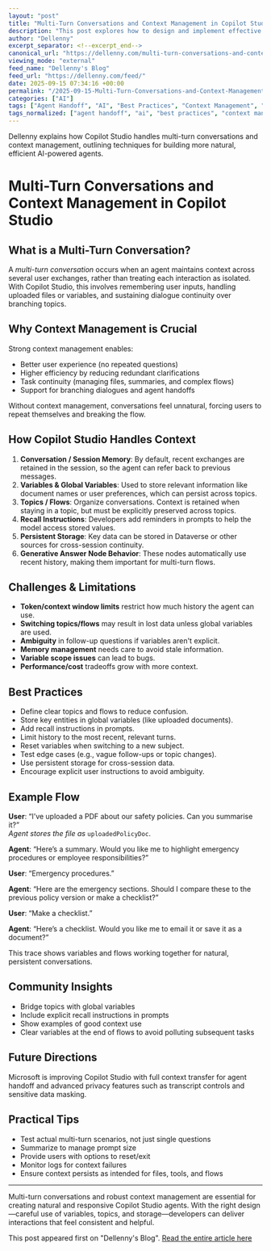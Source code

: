 ```yaml
---
layout: "post"
title: "Multi-Turn Conversations and Context Management in Copilot Studio"
description: "This post explores how to design and implement effective multi-turn conversations in Copilot Studio, focusing on context management using variables, topics, flows, and persistent storage. It covers challenges like token limits, ambiguity, and best practices for ensuring context continuity in agent interactions, with practical examples and future directions for the platform."
author: "Dellenny"
excerpt_separator: <!--excerpt_end-->
canonical_url: "https://dellenny.com/multi-turn-conversations-and-context-management-in-copilot-studio/"
viewing_mode: "external"
feed_name: "Dellenny's Blog"
feed_url: "https://dellenny.com/feed/"
date: 2025-09-15 07:34:16 +00:00
permalink: "/2025-09-15-Multi-Turn-Conversations-and-Context-Management-in-Copilot-Studio.html"
categories: ["AI"]
tags: ["Agent Handoff", "AI", "Best Practices", "Context Management", "Context Windows", "Conversation Design", "Copilot", "Copilot Studio", "Dataverse", "Flows", "Generative AI", "Global Variables", "Microsoft", "Multi Turn Conversation", "Natural Language", "Posts", "Prompt Engineering", "Session Memory", "Topics", "Variables"]
tags_normalized: ["agent handoff", "ai", "best practices", "context management", "context windows", "conversation design", "copilot", "copilot studio", "dataverse", "flows", "generative ai", "global variables", "microsoft", "multi turn conversation", "natural language", "posts", "prompt engineering", "session memory", "topics", "variables"]
---
```


Dellenny explains how Copilot Studio handles multi-turn conversations and context management, outlining techniques for building more natural, efficient AI-powered agents.<!--excerpt_end-->

# Multi-Turn Conversations and Context Management in Copilot Studio

## What is a Multi-Turn Conversation?

A *multi-turn conversation* occurs when an agent maintains context across several user exchanges, rather than treating each interaction as isolated. With Copilot Studio, this involves remembering user inputs, handling uploaded files or variables, and sustaining dialogue continuity over branching topics.

## Why Context Management is Crucial

Strong context management enables:

- Better user experience (no repeated questions)
- Higher efficiency by reducing redundant clarifications
- Task continuity (managing files, summaries, and complex flows)
- Support for branching dialogues and agent handoffs

Without context management, conversations feel unnatural, forcing users to repeat themselves and breaking the flow.

## How Copilot Studio Handles Context

1. **Conversation / Session Memory**: By default, recent exchanges are retained in the session, so the agent can refer back to previous messages.
2. **Variables & Global Variables**: Used to store relevant information like document names or user preferences, which can persist across topics.
3. **Topics / Flows**: Organize conversations. Context is retained when staying in a topic, but must be explicitly preserved across topics.
4. **Recall Instructions**: Developers add reminders in prompts to help the model access stored values.
5. **Persistent Storage**: Key data can be stored in Dataverse or other sources for cross-session continuity.
6. **Generative Answer Node Behavior**: These nodes automatically use recent history, making them important for multi-turn flows.

## Challenges & Limitations

- **Token/context window limits** restrict how much history the agent can use.
- **Switching topics/flows** may result in lost data unless global variables are used.
- **Ambiguity** in follow-up questions if variables aren't explicit.
- **Memory management** needs care to avoid stale information.
- **Variable scope issues** can lead to bugs.
- **Performance/cost** tradeoffs grow with more context.

## Best Practices

- Define clear topics and flows to reduce confusion.
- Store key entities in global variables (like uploaded documents).
- Add recall instructions in prompts.
- Limit history to the most recent, relevant turns.
- Reset variables when switching to a new subject.
- Test edge cases (e.g., vague follow-ups or topic changes).
- Use persistent storage for cross-session data.
- Encourage explicit user instructions to avoid ambiguity.

## Example Flow

**User**: “I’ve uploaded a PDF about our safety policies. Can you summarise it?”  
*Agent stores the file as* `uploadedPolicyDoc`.

**Agent**: “Here’s a summary. Would you like me to highlight emergency procedures or employee responsibilities?”

**User**: “Emergency procedures.”

**Agent**: “Here are the emergency sections. Should I compare these to the previous policy version or make a checklist?”

**User**: “Make a checklist.”

**Agent**: “Here’s a checklist. Would you like me to email it or save it as a document?”

This trace shows variables and flows working together for natural, persistent conversations.

## Community Insights

- Bridge topics with global variables
- Include explicit recall instructions in prompts
- Show examples of good context use
- Clear variables at the end of flows to avoid polluting subsequent tasks

## Future Directions

Microsoft is improving Copilot Studio with full context transfer for agent handoff and advanced privacy features such as transcript controls and sensitive data masking.

## Practical Tips

- Test actual multi-turn scenarios, not just single questions
- Summarize to manage prompt size
- Provide users with options to reset/exit
- Monitor logs for context failures
- Ensure context persists as intended for files, tools, and flows

---

Multi-turn conversations and robust context management are essential for creating natural and responsive Copilot Studio agents. With the right design—careful use of variables, topics, and storage—developers can deliver interactions that feel consistent and helpful.

This post appeared first on "Dellenny's Blog". [Read the entire article here](https://dellenny.com/multi-turn-conversations-and-context-management-in-copilot-studio/)
